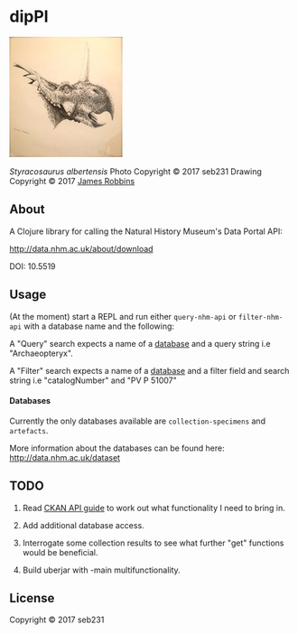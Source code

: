 # dipPI

![Styracosaurus](images/IMG_4496-2.JPG)

_Styracosaurus albertensis_
Photo Copyright © 2017 seb231
Drawing Copyright © 2017 [James Robbins](http://www.jr-illustration.co.uk/)

## About

A Clojure library for calling the Natural History Museum's Data Portal API:

http://data.nhm.ac.uk/about/download

DOI: 10.5519

## Usage

(At the moment) start a REPL and run either `query-nhm-api` or `filter-nhm-api` with a database name and the following:

A "Query" search expects a name of a [database](http://data.nhm.ac.uk/dataset?author=Natural+History+Museum) and a query string i.e "Archaeopteryx".

A "Filter" search expects a name of a [database](http://data.nhm.ac.uk/dataset?author=Natural+History+Museum) and a filter field and search string i.e "catalogNumber" and "PV P 51007"

#### Databases

Currently the only databases available are `collection-specimens` and `artefacts`.

More information about the databases can be found here: http://data.nhm.ac.uk/dataset

## TODO

1. Read [CKAN API guide](http://docs.ckan.org/en/latest/api/index.html) to work out what functionality I need to bring in.

2. Add additional database access.

3. Interrogate some collection results to see what further "get" functions would be beneficial.

4. Build uberjar with -main multifunctionality.

## License

Copyright © 2017 seb231
